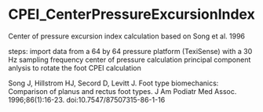 # CPEI_CenterPressureExcursionIndex
Center of pressure excursion index calculation based on Song et al. 1996

steps:
import data from a 64 by 64 pressure platform (TexiSense) with a 30 Hz sampling frequency
center of pressure calculation
principal component anlysis to rotate the foot
CPEI calculation



Song J, Hillstrom HJ, Secord D, Levitt J. Foot type biomechanics: Comparison of planus and rectus foot types. J Am Podiatr Med Assoc. 1996;86(1):16-23. doi:10.7547/87507315-86-1-16
